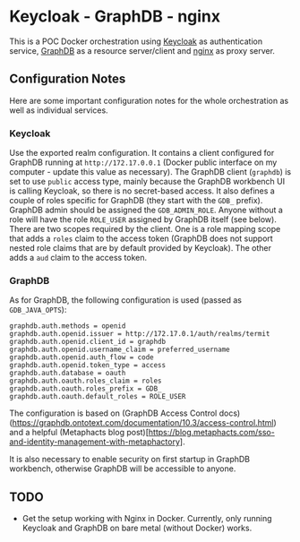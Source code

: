 # Keycloak - GraphDB - nginx

This is a POC Docker orchestration using [Keycloak](https://www.keycloak.org/) as authentication service, [GraphDB](https://graphdb.ontotext.com/) as a resource server/client and [nginx](https://nginx.org/en/) as proxy server.

## Configuration Notes

Here are some important configuration notes for the whole orchestration as well as individual services.

### Keycloak

Use the exported realm configuration. It contains a client configured for GraphDB running at `http://172.17.0.0.1` (Docker public interface on my computer - update this value as necessary). The GraphDB client (`graphdb`) is set to use `public` access type, mainly because the GraphDB workbench UI is calling Keycloak, so there is no secret-based access. It also defines a couple of roles specific for GraphDB (they start with the `GDB_` prefix). GraphDB admin should be assigned the `GDB_ADMIN_ROLE`. Anyone without a role will have the role `ROLE_USER` assigned by GraphDB itself (see below). There are two scopes required by the client. One is a role mapping scope that adds a `roles` claim to the access token (GraphDB does not support nested role claims that are by default provided by Keycloak). The other adds a `aud` claim to the access token.

### GraphDB

As for GraphDB, the following configuration is used (passed as `GDB_JAVA_OPTS`):
```
graphdb.auth.methods = openid
graphdb.auth.openid.issuer = http://172.17.0.1/auth/realms/termit
graphdb.auth.openid.client_id = graphdb
graphdb.auth.openid.username_claim = preferred_username
graphdb.auth.openid.auth_flow = code
graphdb.auth.openid.token_type = access
graphdb.auth.database = oauth
graphdb.auth.oauth.roles_claim = roles
graphdb.auth.oauth.roles_prefix = GDB_
graphdb.auth.oauth.default_roles = ROLE_USER
```

The configuration is based on (GraphDB Access Control docs)(https://graphdb.ontotext.com/documentation/10.3/access-control.html) and a helpful (Metaphacts blog post)[https://blog.metaphacts.com/sso-and-identity-management-with-metaphactory].

It is also necessary to enable security on first startup in GraphDB workbench, otherwise GraphDB will be accessible to anyone.

## TODO
- Get the setup working with Nginx in Docker. Currently, only running Keycloak and GraphDB on bare metal (without Docker) works.



